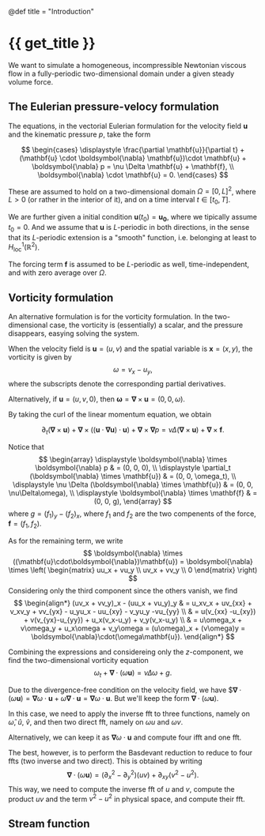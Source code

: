 @def title = "Introduction"

# {{ get_title }}

We want to simulate a homogeneous, incompressible Newtonian viscous flow in a fully-periodic two-dimensional domain under a given steady volume force.

## The Eulerian pressure-velocy formulation

The equations, in the vectorial Eulerian formulation for the velocity field $\mathbf{u}$ and the kinematic pressure $p$, take the form

$$
\begin{cases}
  \displaystyle \frac{\partial \mathbf{u}}{\partial t} + (\mathbf{u} \cdot \boldsymbol{\nabla} \mathbf{u})\cdot \mathbf{u} + \boldsymbol{\nabla} p = \nu \Delta \mathbf{u} + \mathbf{f}, \\
  \boldsymbol{\nabla} \cdot \mathbf{u} = 0.
\end{cases}
$$

These are assumed to hold on a two-dimensional domain $\Omega = [0, L]^2$, where $L>0$ (or rather in the interior of it), and on a time interval $t \in [t_0, T]$.

We are further given a initial condition $\mathbf{u}(t_0) = \mathbf{u_0}$, where we tipically assume $t_0 = 0$. And we assume that $\mathbf{u}$ is $L$-periodic in both directions, in the sense that its $L$-periodic extension is a "smooth" function, i.e. belonging at least to $H_{\textrm{loc}}^1(\mathbb{R}^2)$.

The forcing term $\mathbf{f}$ is assumed to be $L$-periodic as well, time-independent, and with zero average over $\Omega$.

## Vorticity formulation

An alternative formulation is for the vorticity formulation. In the two-dimensional case, the vorticity is (essentially) a scalar, and the pressure disappears, easying solving the system.

When the velocity field is $\mathbf{u} = (u, v)$ and the spatial variable is $\mathbf{x} = (x, y)$, the vorticity is given by
$$ \omega = v_x - u_y,
$$
where the subscripts denote the corresponding partial derivatives.

Alternatively, if $\mathbf{u} = (u, v, 0)$, then $\mathbf{\omega} = \boldsymbol{\nabla} \times \mathbf{u} = (0, 0, \omega)$.

By taking the curl of the linear momentum equation, we obtain

$$
\partial_t (\boldsymbol{\nabla} \times \mathbf{u}) + \boldsymbol{\nabla} \times ((\mathbf{u} \cdot \boldsymbol{\nabla} \mathbf{u})\cdot \mathbf{u}) + \boldsymbol{\nabla} \times \boldsymbol{\nabla} p = \nu \Delta (\boldsymbol{\nabla} \times \mathbf{u}) + \boldsymbol{\nabla} \times \mathbf{f}.
$$

Notice that
$$
\begin{array}
  \displaystyle \boldsymbol{\nabla} \times \boldsymbol{\nabla} p & = (0, 0, 0), \\
  \displaystyle \partial_t (\boldsymbol{\nabla} \times \mathbf{u}) & = (0, 0, \omega_t), \\
  \displaystyle \nu \Delta (\boldsymbol{\nabla} \times \mathbf{u}) & = (0, 0, \nu\Delta\omega), \\
  \displaystyle \boldsymbol{\nabla} \times \mathbf{f} & = (0, 0, g),
 \end{array}
$$
where $g = (f_1)_y - (f_2)_x$, where $f_1$ and $f_2$ are the two compenents of the force, $\mathbf{f} = (f_1, f_2)$.

As for the remaining term, we write 
$$
\boldsymbol{\nabla} \times ((\mathbf{u}\cdot\boldsymbol{\nabla})\mathbf{u}) = \boldsymbol{\nabla} \times \left( \begin{matrix} uu_x + vu_y \\ uv_x + vv_y \\ 0 \end{matrix}  \right)
$$
Considering only the third component since the others vanish, we find
$$
\begin{align*}
(uv_x + vv_y)_x - (uu_x + vu_y)_y & = u_xv_x + uv_{xx} + v_xv_y + vv_{yx} - u_yu_x - uu_{xy} - v_yu_y  -vu_{yy} \\
  & = u(v_{xx} -u_{xy}) + v(v_{yx}-u_{yy}) + u_x(v_x-u_y) + v_y(v_x-u_y) \\
  & = u\omega_x + v\omega_y + u_x\omega + v_y\omega = (u\omega)_x + (v\omega)y = \boldsymbol{\nabla}\cdot(\omega\mathbf{u}).
\end{align*}
$$

Combining the expressions and considereing only the $z$-component, we find the two-dimensional vorticity equation
$$
  \omega_t + \boldsymbol{\nabla}\cdot(\omega\mathbf{u}) = \nu\Delta \omega + g.
$$

Due to the divergence-free condition on the velocity field, we have
$$\boldsymbol{\nabla}\cdot(\omega\mathbf{u}) = \boldsymbol{\nabla}\omega \cdot \mathbf{u} + \omega \boldsymbol{\nabla}\cdot \mathbf{u} = \boldsymbol{\nabla}\omega \cdot \mathbf{u}.$ But we'll keep the form $\boldsymbol{\nabla}\cdot(\omega\mathbf{u})$.

In this case, we need to apply the inverse fft to three functions, namely on $\hat\omega$, $\hat u$, $\hat v$, and then two direct fft, namely on $\omega u$ and $\omega v$.

Alternatively, we can keep it as $\boldsymbol{\nabla}\omega \cdot \mathbf{u}$ and compute four ifft and one fft.

The best, however, is to perform the Basdevant reduction to reduce to four ffts (two inverse and two direct). This is obtained by writing
$$
\boldsymbol{\nabla} \cdot (\omega\mathbf{u}) = \left(\partial_x^2 - \partial_y^2\right)(uv) + \partial_{xy}\left(v^2 - u^2\right).
$$
This way, we need to compute the inverse fft of $u$ and $v$, compute the product $uv$ and the term $v^2 - u^2$ in physical space, and compute their fft.

## Stream function

